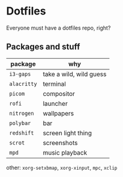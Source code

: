 # Dotfiles
Everyone must have a dotfiles repo, right?

## Packages and stuff

package | why
-|-
`i3-gaps`|take a wild, wild guess
`alacritty`|terminal
`picom`|compositor
`rofi`|launcher
`nitrogen`|wallpapers
`polybar`|bar
`redshift`|screen light thing
`scrot`|screenshots
`mpd`|music playback

other: `xorg-setxbmap`, `xorg-xinput`, `mpc`, `xclip`
